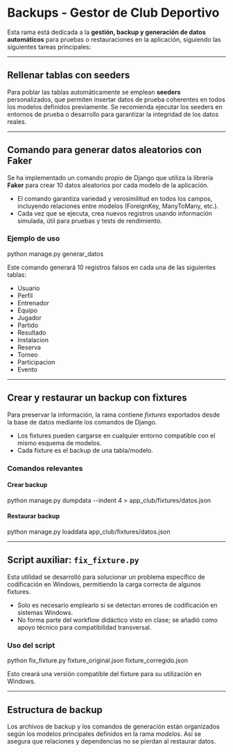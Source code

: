 # Backups - Gestor de Club Deportivo

Esta rama está dedicada a la **gestión, backup y generación de datos automáticos** para pruebas o restauraciones en la aplicación, siguiendo las siguientes tareas principales:

---

## Rellenar tablas con seeders

Para poblar las tablas automáticamente se emplean **seeders** personalizados, que permiten insertar datos de prueba coherentes en todos los modelos definidos previamente. Se recomienda ejecutar los seeders en entornos de prueba o desarrollo para garantizar la integridad de los datos reales.

---

## Comando para generar datos aleatorios con Faker

Se ha implementado un comando propio de Django que utiliza la librería **Faker** para crear 10 datos aleatorios por cada modelo de la aplicación.

- El comando garantiza variedad y verosimilitud en todos los campos, incluyendo relaciones entre modelos (ForeignKey, ManyToMany, etc.).
- Cada vez que se ejecuta, crea nuevos registros usando información simulada, útil para pruebas y tests de rendimiento.

### Ejemplo de uso

python manage.py generar_datos

Este comando generará 10 registros falsos en cada una de las siguientes tablas:

- Usuario
- Perfil
- Entrenador
- Equipo
- Jugador
- Partido
- Resultado
- Instalacion
- Reserva
- Torneo
- Participacion
- Evento

---

## Crear y restaurar un backup con fixtures

Para preservar la información, la rama contiene _fixtures_ exportados desde la base de datos mediante los comandos de Django.

- Los fixtures pueden cargarse en cualquier entorno compatible con el mismo esquema de modelos.
- Cada fixture es el backup de una tabla/modelo.

### Comandos relevantes

#### Crear backup

python manage.py dumpdata --indent 4 > app_club/fixtures/datos.json

#### Restaurar backup

python manage.py loaddata app_club/fixtures/datos.json

---

## Script auxiliar: `fix_fixture.py`

Esta utilidad se desarrolló para solucionar un problema específico de codificación en Windows, permitiendo la carga correcta de algunos fixtures.

- Solo es necesario emplearlo si se detectan errores de codificación en sistemas Windows.
- No forma parte del workflow didáctico visto en clase; se añadió como apoyo técnico para compatibilidad transversal.

### Uso del script

python fix_fixture.py fixture_original.json fixture_corregido.json

Esto creará una versión compatible del fixture para su utilización en Windows.

---

## Estructura de backup

Los archivos de backup y los comandos de generación están organizados según los modelos principales definidos en la rama _modelos_. Así se asegura que relaciones y dependencias no se pierdan al restaurar datos.
